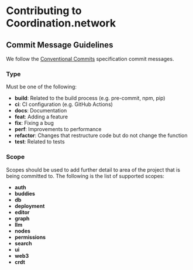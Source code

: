 # Contributing to Coordination.network

## Commit Message Guidelines

We follow the [Conventional Commits](https://www.conventionalcommits.org/en/v1.0.0/) specification commit messages.

### Type

Must be one of the following:

- **build**: Related to the build process (e.g. pre-commit, npm, pip)
- **ci**: CI configuration (e.g. GitHub Actions)
- **docs**: Documentation
- **feat**: Adding a feature
- **fix**: Fixing a bug
- **perf**: Improvements to performance
- **refactor**: Changes that restructure code but do not change the function
- **test**: Related to tests

### Scope

Scopes should be used to add further detail to area of the project that is being committed to. The following is the list of supported scopes:

- **auth**
- **buddies**
- **db**
- **deployment**
- **editor**
- **graph**
- **llm**
- **nodes**
- **permissions**
- **search**
- **ui**
- **web3**
- **crdt**
